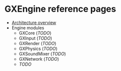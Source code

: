 # GXEngine reference pages

* [Architecture overview](./architecture-overview.md)
* Engine modules
  * GXCore (_TODO_)
  * GXInput (_TODO_)
  * GXRender (_TODO_)
  * GXPhysics (_TODO_)
  * GXSoundMixer (_TODO_)
  * GXNetwork (_TODO_)
  * _TODO_
